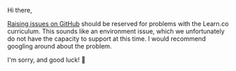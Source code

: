 Hi there,

[Raising issues on GitHub](http://help.learn.co/improving-learn/contributing-to-lessons/raising-an-issue-with-a-lab-or-lesson) should be reserved for problems with the Learn.co curriculum. This sounds like an environment issue, which we unfortunately do not have the capacity to support at this time. I would recommend googling around about the problem.

I'm sorry, and good luck! 💙
